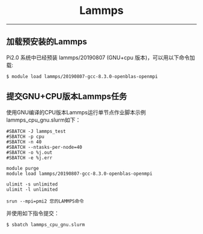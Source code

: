# <center>Lammps</center> 

-----

## 加载预安装的Lammps

Pi2.0 系统中已经预装 lammps/20190807 (GNU+cpu 版本)，可以用以下命令加载: 

```
$ module load lammps/20190807-gcc-8.3.0-openblas-openmpi
```

## 提交GNU+CPU版本Lammps任务

使用GNU编译的CPU版本Lammps运行单节点作业脚本示例lammps_cpu_gnu.slurm如下：


```
#SBATCH -J lammps_test
#SBATCH -p cpu
#SBATCH -n 40
#SBATCH --ntasks-per-node=40
#SBATCH -o %j.out
#SBATCH -e %j.err

module purge
module load lammps/20190807-gcc-8.3.0-openblas-openmpi

ulimit -s unlimited
ulimit -l unlimited

srun --mpi=pmi2 您的LAMMPS命令
```

并使用如下指令提交：

```
$ sbatch lammps_cpu_gnu.slurm
```